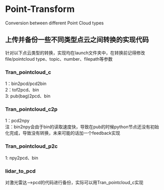 # Point-Transform
Conversion between different Point Cloud types
## 上传并备份一些不同类型点云之间转换的实现代码<br>
针对以下点云类型的转换，实现均在launch文件夹中，在转换前记得修改file/pointcloud type、topic、number、filepath等参数<br>
### Tran_pointcloud_c<br>
1：bin2pcd/pcd2bin <br>
2：tof2pcd、bin<br>
3: pub(bag)2pcd、bin<br>
### Tran_pointcloud_c2p<br>
1：pcd2npy<br>
注：bin2npy会由于bin的读取速度快，导致在pub的时候python节点还没有初始化完成，导致没有转换，未来可能的话加一个feedback实现<br>
### Tran_pointcloud_p2c<br>
1: npy2pcd、bin<br>
### lidar_to_pcd<br>
对激光雷达-->pcd的代码进行备份，实际可以用Tran_pointcloud_c实现<br>
